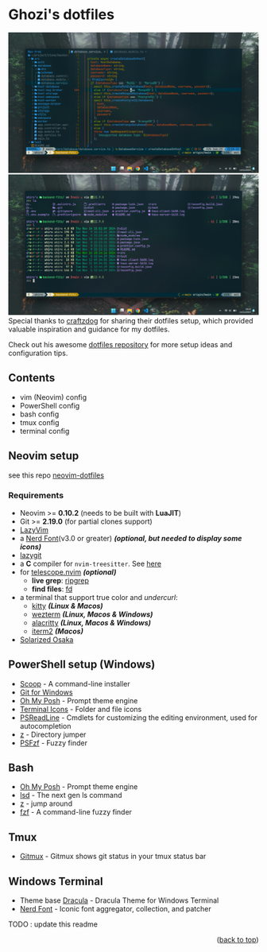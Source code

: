 <a id="readme-top"></a>
# Ghozi's dotfiles
![alt text](./images/v2.png)
![alt text](./images/v3.png)
Special thanks to [craftzdog](https://github.com/craftzdog) for sharing their dotfiles setup, which provided valuable inspiration and guidance for my dotfiles.

Check out his awesome [dotfiles repository](https://github.com/craftzdog/dotfiles-public) for more setup ideas and configuration tips.

## Contents

- vim (Neovim) config
- PowerShell config
- bash config
- tmux config
- terminal config

## Neovim setup
see this repo [neovim-dotfiles](https://github.com/m-ghozi/neovim-dotfiles)
### Requirements
- Neovim >= **0.10.2** (needs to be built with **LuaJIT**)
- Git >= **2.19.0** (for partial clones support)
- [LazyVim](https://www.lazyvim.org/)
- a [Nerd Font](https://www.nerdfonts.com/)(v3.0 or greater) **_(optional, but needed to display some icons)_**
- [lazygit](https://github.com/jesseduffield/lazygit)
- a **C** compiler for `nvim-treesitter`. See [here](https://github.com/nvim-treesitter/nvim-treesitter#requirements)
- for [telescope.nvim](https://github.com/nvim-telescope/telescope.nvim) **_(optional)_**
  - **live grep**: [ripgrep](https://github.com/BurntSushi/ripgrep)
  - **find files**: [fd](https://github.com/sharkdp/fd)
- a terminal that support true color and *undercurl*:
  - [kitty](https://github.com/kovidgoyal/kitty) **_(Linux & Macos)_**
  - [wezterm](https://github.com/wez/wezterm) **_(Linux, Macos & Windows)_**
  - [alacritty](https://github.com/alacritty/alacritty) **_(Linux, Macos & Windows)_**
  - [iterm2](https://iterm2.com/) **_(Macos)_**
- [Solarized Osaka](https://github.com/craftzdog/solarized-osaka.nvim)

## PowerShell setup (Windows)

- [Scoop](https://scoop.sh/) - A command-line installer
- [Git for Windows](https://gitforwindows.org/)
- [Oh My Posh](https://ohmyposh.dev/) - Prompt theme engine
- [Terminal Icons](https://github.com/devblackops/Terminal-Icons) - Folder and file icons
- [PSReadLine](https://docs.microsoft.com/en-us/powershell/module/psreadline/) - Cmdlets for customizing the editing environment, used for autocompletion
- [z](https://www.powershellgallery.com/packages/z) - Directory jumper
- [PSFzf](https://github.com/kelleyma49/PSFzf) - Fuzzy finder

## Bash
- [Oh My Posh](https://ohmyposh.dev/) - Prompt theme engine
- [lsd](https://github.com/lsd-rs/lsd) - The next gen ls command
- [z](https://github.com/rupa/z) - jump around
- [fzf](https://github.com/junegunn/fzf) - A command-line fuzzy finder
  
## Tmux
- [Gitmux](https://github.com/arl/gitmux) - Gitmux shows git status in your tmux status bar

## Windows Terminal
- Theme base [Dracula](https://draculatheme.com/windows-terminal) - Dracula Theme for Windows Terminal
- [Nerd Font](https://www.nerdfonts.com/) - Iconic font aggregator, collection, and patcher


TODO : update this readme
<p align="right">(<a href="#readme-top">back to top</a>)</p>
